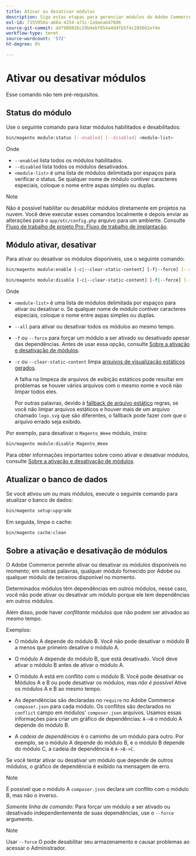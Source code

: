```yaml
---
title: Ativar ou desativar módulos
description: Siga estas etapas para gerenciar módulos do Adobe Commerce.
exl-id: 7155950a-a66a-4254-a71c-1a9aeab47606
source-git-commit: ddf988826c29b4ebf054a4d4fb5f4c285662ef4e
workflow-type: tm+mt
source-wordcount: '572'
ht-degree: 0%

---
```


# Ativar ou desativar módulos

Esse comando não tem pré-requisitos.

## Status do módulo

Use o seguinte comando para listar módulos habilitados e desabilitados:

```bash
bin/magento module:status [--enabled] [--disabled] <module-list>
```

Onde

* `--enabled` lista todos os módulos habilitados.
* `--disabled` lista todos os módulos desativados.
* `<module-list>` é uma lista de módulos delimitada por espaços para verificar o status. Se qualquer nome de módulo contiver caracteres especiais, coloque o nome entre aspas simples ou duplas.

>[!NOTE]
>
>Não é possível habilitar ou desabilitar módulos diretamente em projetos na nuvem. Você deve executar esses comandos localmente e depois enviar as alterações para o `app/etc/config.php` arquivo para um ambiente. Consulte [Fluxo de trabalho de projeto Pro: Fluxo de trabalho de implantação](https://experienceleague.adobe.com/docs/commerce-cloud-service/user-guide/architecture/pro-develop-deploy-workflow.html#deployment-workflow).

## Módulo ativar, desativar

Para ativar ou desativar os módulos disponíveis, use o seguinte comando:

```bash
bin/magento module:enable [-c|--clear-static-content] [-f|--force] [--all] <module-list>
```

```bash
bin/magento module:disable [-c|--clear-static-content] [-f|--force] [--all] <module-list>
```

Onde

* `<module-list>` é uma lista de módulos delimitada por espaços para ativar ou desativar o. Se qualquer nome de módulo contiver caracteres especiais, coloque o nome entre aspas simples ou duplas.
* `--all` para ativar ou desativar todos os módulos ao mesmo tempo.
* `-f` ou `--force` para forçar um módulo a ser ativado ou desativado apesar das dependências. Antes de usar essa opção, consulte [Sobre a ativação e desativação de módulos](#about-enabling-and-disabling-modules).
* `-c` ou `--clear-static-content` limpa [arquivos de visualização estáticos gerados](../../configuration/cli/static-view-file-deployment.md).

  A falha na limpeza de arquivos de exibição estáticos pode resultar em problemas se houver vários arquivos com o mesmo nome e você não limpar todos eles.

  Por outras palavras, devido à [fallback de arquivo estático](../../configuration/cli/static-view-file-deployment.md) regras, se você não limpar arquivos estáticos e houver mais de um arquivo chamado `logo.svg` que são diferentes, o fallback pode fazer com que o arquivo errado seja exibido.

Por exemplo, para desativar o `Magento_Weee` módulo, insira:

```bash
bin/magento module:disable Magento_Weee
```

Para obter informações importantes sobre como ativar e desativar módulos, consulte [Sobre a ativação e desativação de módulos](#about-enabling-and-disabling-modules).

## Atualizar o banco de dados

Se você ativou um ou mais módulos, execute o seguinte comando para atualizar o banco de dados:

```bash
bin/magento setup:upgrade
```

Em seguida, limpe o cache:

```bash
bin/magento cache:clean
```

## Sobre a ativação e desativação de módulos

O Adobe Commerce permite ativar ou desativar os módulos disponíveis no momento; em outras palavras, qualquer módulo fornecido por Adobe ou qualquer módulo de terceiros disponível no momento.

Determinados módulos têm dependências em outros módulos, nesse caso, você não pode ativar ou desativar um módulo porque ele tem dependências em outros módulos.

Além disso, pode haver *conflitante* módulos que não podem ser ativados ao mesmo tempo.

Exemplos:

* O módulo A depende do módulo B. Você não pode desativar o módulo B a menos que primeiro desative o módulo A.

* O módulo A depende do módulo B, que está desativado. Você deve ativar o módulo B antes de ativar o módulo A.

* O módulo A está em conflito com o módulo B. Você pode desativar os Módulos A e B ou pode desativar os módulos, mas *não é possível* Ative os módulos A e B ao mesmo tempo.

* As dependências são declaradas no `require` no Adobe Commerce `composer.json` para cada módulo. Os conflitos são declarados no `conflict` campo em módulos&#39; `composer.json` arquivos. Usamos essas informações para criar um gráfico de dependências: `A->B` o módulo A depende do módulo B.

* A *cadeia de dependências* é o caminho de um módulo para outro. Por exemplo, se o módulo A depende do módulo B, e o módulo B depende do módulo C, a cadeia de dependência é `A->B->C`.

Se você tentar ativar ou desativar um módulo que depende de outros módulos, o gráfico de dependência é exibido na mensagem de erro.

>[!NOTE]
>
>É possível que o módulo A `composer.json` declara um conflito com o módulo B, mas não o inverso.

*Somente linha de comando:* Para forçar um módulo a ser ativado ou desativado independentemente de suas dependências, use o `--force` argumento.

>[!NOTE]
>
>Usar `--force` O pode desabilitar seu armazenamento e causar problemas ao acessar o Administrador.
